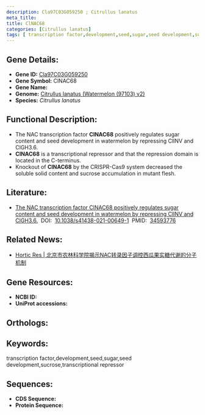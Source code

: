 ```yaml
---
description: Cla97C03G059250 ; Citrullus lanatus
meta_title:
title: ClNAC68
categories: [Citrullus lanatus]
tags: [ transcription factor,development,seed,sugar,seed development,sucrose,transcriptional repressor ]
---
```


## Gene Details:
- **Gene ID:**	[Cla97C03G059250]()
- **Gene Symbol:** ClNAC68
- **Gene Name:** 
- **Genome:** [Citrullus lanatus (Watermelon (97103) v2)]()
- **Species:** *Citrullus lanatus*

## Functional Description:
   - The NAC transcription factor **ClNAC68** positively regulates sugar content and seed development in watermelon by repressing ClINV and ClGH3.6.
   - **ClNAC68** is a transcriptional repressor and that the repression domain is located in the C-terminus.
   - Knockout of **ClNAC68** by the CRISPR-Cas9 system decreased the soluble solid content and sucrose accumulation in mutant flesh.

## Literature:
   - [The NAC transcription factor ClNAC68 positively regulates sugar content and seed development in watermelon by repressing ClINV and ClGH3.6.]( https://academic.oup.com/hr/article/doi/10.1038/s41438-021-00649-1/6491153?login=true)&nbsp;&nbsp;DOI:&nbsp;&nbsp;[10.1038/s41438-021-00649-1](https://academic.oup.com/hr/article/doi/10.1038/s41438-021-00649-1/6491153?login=true)&nbsp;&nbsp;PMID:&nbsp;&nbsp;[34593776](https://pubmed.ncbi.nlm.nih.gov/34593776/)

## Related News:
   - [Hortic Res | 北京市农林科学院揭示NAC转录因子调控西瓜果实糖代谢的分子机制](https://mp.weixin.qq.com/s?__biz=MzIyOTY2NDYyNQ==&mid=2247524843&idx=7&sn=99fbc458531a6030752f8a98c6e02442&chksm=e8bd13f5dfca9ae347bcbe3285297f34b8e09c3a7531ebdb85c4df78ef268439372686e677ae&scene=27#wechat_redirect)

## Gene Resources:
- **NCBI ID:** [](https://www.ncbi.nlm.nih.gov/gene/?term=)
- **UniProt accessions:** [](https://www.uniprot.org/uniprotkb//entry)

## Orthologs:


## Keywords:
transcription factor,development,seed,sugar,seed development,sucrose,transcriptional repressor

## Sequences:
- **CDS Sequence:**
- **Protein Sequence:**
